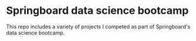 # Springboard data science bootcamp

This repo includes a variety of projects I competed as part of Springboard's data science bootcamp.